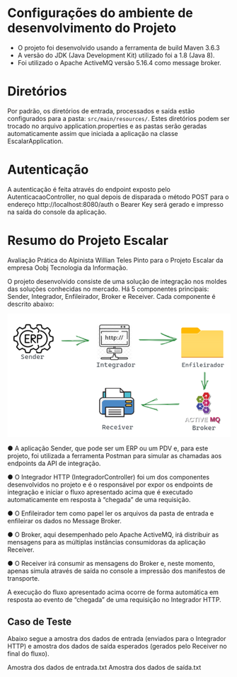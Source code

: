 # Configurações do ambiente de desenvolvimento do Projeto
- O projeto foi desenvolvido usando a ferramenta de build Maven 3.6.3
- A versão do JDK (Java Development Kit) utilizado foi a 1.8 (Java 8).
- Foi utilizado o Apache ActiveMQ versão 5.16.4 como message broker.


# Diretórios
Por padrão, os diretórios de entrada, processados e saída estão configurados para a pasta: `src/main/resources/`.
Estes diretórios podem ser trocado no arquivo application.properties e as pastas serão geradas automaticamente
assim que iniciada a aplicação na classe EscalarApplication.


# Autenticação
A autenticação é feita através do endpoint exposto pelo AutenticacaoController,
no qual depois de disparada o método POST para o endereço http://localhost:8080/auth o
Bearer Key será gerado e impresso na saída do console da aplicação.


# Resumo do Projeto Escalar
Avaliação Prática do Alpinista Willian Teles Pinto para o Projeto Escalar da empresa Oobj Tecnologia da Informação.

O projeto desenvolvido consiste de uma solução de integração nos moldes das soluções conhecidas no mercado.
Há 5 componentes principais: Sender, Integrador, Enfileirador, Broker e Receiver.
Cada componente é descrito abaixo:

![img.png](img.png)

● A aplicação Sender, que pode ser um ERP ou um PDV e, para este projeto, foi utilizada
a ferramenta Postman para simular as chamadas aos endpoints da API de integração.

● O Integrador HTTP (IntegradorController) foi um dos componentes desenvolvidos no projeto
e é o responsável por expor os endpoints de integração e iniciar o fluxo apresentado 
acima que é executado automaticamente em resposta à “chegada” de uma requisição.

● O Enfileirador tem como papel ler os arquivos da pasta de entrada
e enfileirar os dados no Message Broker.

● O Broker, aqui desempenhado pelo Apache ActiveMQ, irá distribuir as mensagens
para as múltiplas instâncias consumidoras da aplicação Receiver.

● O Receiver irá consumir as mensagens do Broker e, neste momento, apenas
simula através de saída no console a impressão dos manifestos de transporte.

A execução do fluxo apresentado acima ocorre de forma automática em
resposta ao evento de “chegada” de uma requisição no Integrador HTTP.


## Caso de Teste
Abaixo segue a amostra dos dados de entrada (enviados para o Integrador HTTP)
e amostra dos dados de saída esperados (gerados pelo Receiver no final do fluxo).

Amostra dos dados de entrada.txt
Amostra dos dados de saída.txt